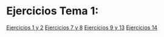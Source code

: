 Ejercicios Tema 1:
==================

[Ejercicios 1 y 2](https://github.com/josemlp91/IV_work/blob/master/ejerciciosB1.md "Ejercicios 1 y 2")
[Ejercicios 7 y 8](https://github.com/josemlp91/IV_work/blob/master/ejerciciosB2.md "Ejercicios 7 y 8")
[Ejercicios 9 y 13](https://github.com/josemlp91/IV_work/blob/master/ejerciciosB3.md "Ejercicios 9 y 13")
[Ejercicios 14](https://github.com/josemlp91/IV_work/blob/master/ejerciciosB4.md "Ejercicios 14")
